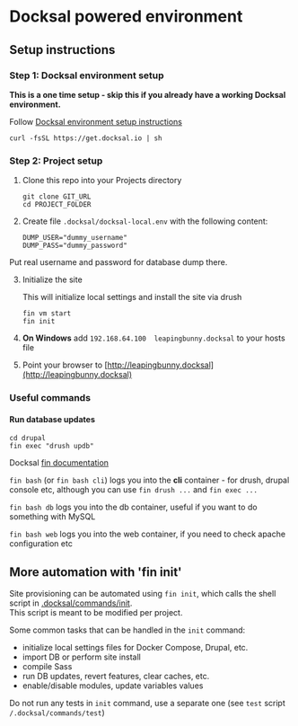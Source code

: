 # Docksal powered environment

## Setup instructions

### Step 1: Docksal environment setup

**This is a one time setup - skip this if you already have a working Docksal environment.**  

Follow [Docksal environment setup instructions](http://docksal.readthedocs.io/en/master/getting-started/env-setup)

```
curl -fsSL https://get.docksal.io | sh
```
   
### Step 2: Project setup

1. Clone this repo into your Projects directory

    ```
    git clone GIT_URL
    cd PROJECT_FOLDER
    ```
    
2. Create file `.docksal/docksal-local.env` with the following content:

   ```
   DUMP_USER="dummy_username"
   DUMP_PASS="dummy_password"
   ```

Put real username and password for database dump there.

3. Initialize the site

    This will initialize local settings and install the site via drush

    ```
    fin vm start
    fin init
    ```

4. **On Windows** add `192.168.64.100  leapingbunny.docksal` to your hosts file

5. Point your browser to [http://leapingbunny.docksal](http://leapingbunny.docksal)

### Useful commands ###

#### Run database updates

```
cd drupal
fin exec "drush updb"
```

Docksal [fin documentation](http://docksal.readthedocs.io/en/master/fin/fin/)

`fin bash` (or `fin bash cli`) logs you into the **cli** container - for drush, drupal console etc, although you can use `fin drush ...` and `fin exec ...`

`fin bash db` logs you into the db container, useful if you want to do something with MySQL

`fin bash web` logs you into the web container, if you need to check apache configuration etc

## More automation with 'fin init'

Site provisioning can be automated using `fin init`, which calls the shell script in [.docksal/commands/init](.docksal/commands/init).  
This script is meant to be modified per project.

Some common tasks that can be handled in the `init` command:

- initialize local settings files for Docker Compose, Drupal, etc.
- import DB or perform site install
- compile Sass
- run DB updates, revert features, clear caches, etc.
- enable/disable modules, update variables values

Do not run any tests in `init` command, use a separate one (see `test` script `/.docksal/commands/test`)